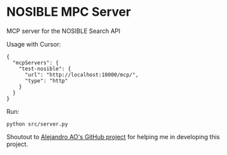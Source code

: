 # NOSIBLE MPC Server

MCP server for the NOSIBLE Search API

Usage with Cursor:

```
{
  "mcpServers": {
    "test-nosible": {
      "url": "http://localhost:10000/mcp/",
      "type": "http"
    }
  }
}

```

Run:
```commandline
python src/server.py
```

Shoutout to [Alejandro AO's GitHub project](https://github.com/alejandro-ao) for helping me in developing
this project.
